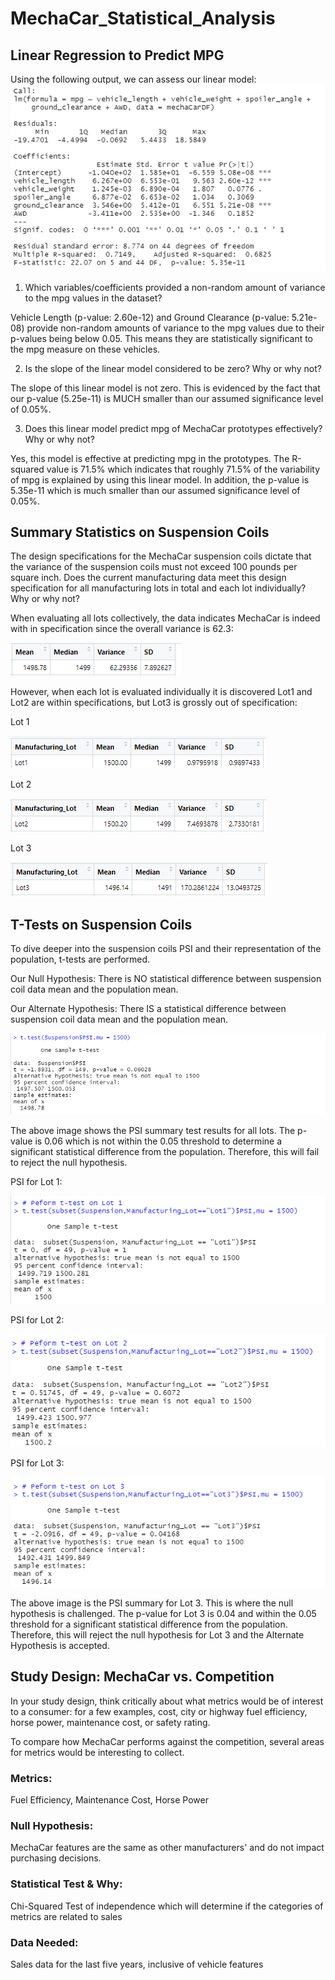 # MechaCar_Statistical_Analysis

## Linear Regression to Predict MPG

Using the following output, we can assess our linear model:
![1](Images/1.png)

1. Which variables/coefficients provided a non-random amount of variance to the mpg values in the dataset?

Vehicle Length (p-value: 2.60e-12) and Ground Clearance (p-value: 5.21e-08) provide non-random amounts of variance to the mpg values due to their p-values being below 0.05. This means they are statistically significant to the mpg measure on these vehicles.

2. Is the slope of the linear model considered to be zero? Why or why not?

The slope of this linear model is not zero. This is evidenced by the fact that our p-value (5.25e-11) is MUCH smaller than our assumed significance level of 0.05%.

3. Does this linear model predict mpg of MechaCar prototypes effectively? Why or why not?

Yes, this model is effective at predicting mpg in the prototypes. The R-squared value is 71.5% which indicates that roughly 71.5% of the variability of mpg is explained by using this linear model. In addition, the p-value is 5.35e-11 which is much smaller than our assumed significance level of 0.05%.

## Summary Statistics on Suspension Coils

The design specifications for the MechaCar suspension coils dictate that the variance of the suspension coils must not exceed 100 pounds per square inch. Does the current manufacturing data meet this design specification for all manufacturing lots in total and each lot individually? Why or why not?

When evaluating all lots collectively, the data indicates MechaCar is indeed with in specification since the overall variance is 62.3:

![2](Images/2.png)

However, when each lot is evaluated individually it is discovered Lot1 and Lot2 are within specifications, but Lot3 is grossly out of specification:

Lot 1

![2.1](Images/2.1.png)

Lot 2

![3](Images/3.png)

Lot 3

![4](Images/4.png)

## T-Tests on Suspension Coils

To dive deeper into the suspension coils PSI and their representation of the population, t-tests are performed.

Our Null Hypothesis: There is NO statistical difference between suspension coil data mean and the population mean.

Our Alternate Hypothesis: There IS a statistical difference between suspension coil data mean and the population mean.

![5](Images/5.png)

The above image shows the PSI summary test results for all lots. The p-value is 0.06 which is not within the 0.05 threshold to determine a significant statistical difference from the population. Therefore, this will fail to reject the null hypothesis.

PSI for Lot 1:

![6](Images/6.png)

PSI for Lot 2:

![7](Images/7.png)

PSI for Lot 3:

![8](Images/8.png)

The above image is the PSI summary for Lot 3. This is where the null hypothesis is challenged. The p-value for Lot 3 is 0.04 and within the 0.05 threshold for a significant statistical difference from the population. Therefore, this will reject the null hypothesis for Lot 3 and the Alternate Hypothesis is accepted.

## Study Design: MechaCar vs. Competition

In your study design, think critically about what metrics would be of interest to a consumer: for a few examples, cost, city or highway fuel efficiency, horse power, maintenance cost, or safety rating.

To compare how MechaCar performs against the competition, several areas for metrics would be interesting to collect.

### Metrics: 

Fuel Efficiency, Maintenance Cost, Horse Power

### Null Hypothesis: 

MechaCar features are the same as other manufacturers' and do not impact purchasing decisions.

### Statistical Test & Why: 
Chi-Squared Test of independence which will determine if the categories of metrics are related to sales

### Data Needed: 
Sales data for the last five years, inclusive of vehicle features
